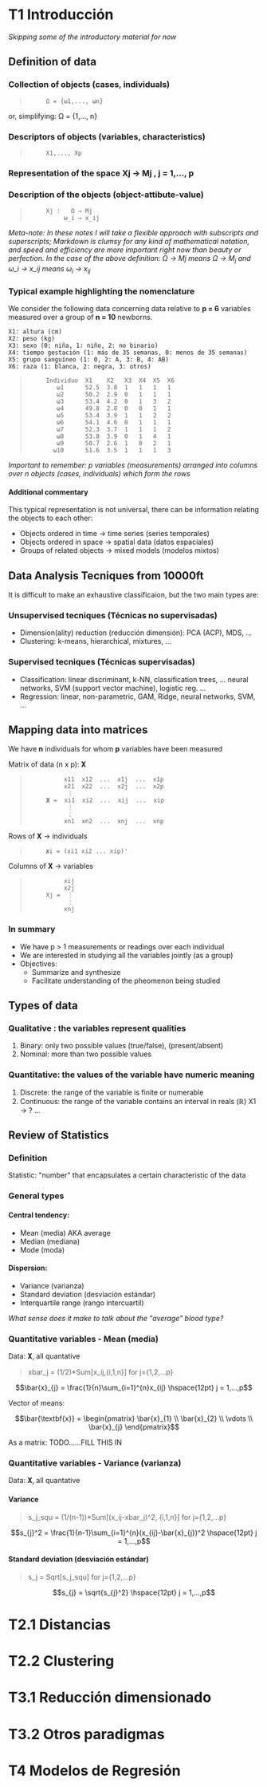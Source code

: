 # T1 Introducción

*Skipping some of the introductory material for now*

## Definition of data

### Collection of objects (cases, individuals)

>          Ω = {ω1,..., ωn}

or, simplifying: Ω = {1,..., n}

### Descriptors of objects (variables, characteristics)

>          X1,..., Xp

### Representation of the space Xj → Mj , j = 1,..., p

### Description of the objects (object-attibute-value)

>          Xj :   Ω → Mj
>               ω_i → x_ij     

*Meta-note: In these notes I will take a flexible approach with 
subscripts and superscripts; Markdown is clumsy for any kind of 
mathematical notation, and speed and efficiency are more 
important right now than beauty or perfection. In the case of 
the above definition: Ω → Mj means Ω → M<sub>j</sub> and
ω_i → x_ij means ω<sub>i</sub> → x<sub>ij</sub>*


### Typical example highlighting the nomenclature

We consider the following data concerning data relative to 
**p = 6** variables measured over a group of **n = 10** newborns.

    X1: altura (cm)
    X2: peso (kg)
    X3: sexo (0: niña, 1: niño, 2: no binario)
    X4: tiempo gestación (1: más de 35 semanas, 0: menos de 35 semanas)
    X5: grupo sanguíneo (1: 0, 2: A, 3: B, 4: AB)
    X6: raza (1: blanca, 2: negra, 3: otros)

>          Individuo  X1    X2   X3  X4  X5  X6
>             ω1      52.5  3.8  1   1   1   1
>             ω2      50.2  2.9  0   1   1   1
>             ω3      53.4  4.2  0   1   3   2
>             ω4      49.8  2.8  0   0   1   1
>             ω5      53.4  3.9  1   1   2   2
>             ω6      54.1  4.6  0   1   1   1
>             ω7      52.3  3.7  1   1   1   2
>             ω8      53.8  3.9  0   1   4   1
>             ω9      50.7  2.6  1   0   2   1
>            ω10      51.6  3.5  1   1   1   3

*Important to remember: p variables (measurements) arranged into columns
over n objects (cases, individuals) which form the rows*

#### Additional commentary

This typical representation is not universal, there can be
information relating the objects to each other:

* Objects ordered in time → time series (series temporales)
* Objects ordered in space → spatial data (datos espaciales)
* Groups of related objects → mixed models (modelos mixtos)


## Data Analysis Tecniques from 10000ft

It is difficult to make an exhaustive classificaion, 
but the two main types are:

### Unsupervised tecniques (Técnicas no supervisadas)
* Dimension(ality) reduction (reducción dimensión): PCA (ACP), MDS, ...
* Clustering: k-means, hierarchical, mixtures, ...

### Supervised tecniques (Técnicas supervisadas)
* Classification: linear discriminant, k-NN, classification trees, ...
  neural networks, SVM (support vector machine), logistic reg. ...
* Regression: linear, non-parametric, GAM, Ridge,
  neural networks, SVM, ...


## Mapping data into matrices

We have **n** individuals for whom **p** variables have been measured

Matrix of data (n x p): 𝐗

>               x11  x12  ...  x1j  ...  x1p
>               x21  x22  ...  x2j  ...  x2p
>                ⋮
>          𝐗 =  xi1  xi2  ...  xij  ...  xip
>                ⋮
>                ⋮
>               xn1  xn2  ...  xnj  ...  xnp

Rows of 𝐗 → individuals

>          𝐱i = (xi1 xi2 ... xip)'


Columns of 𝐗 → variables

>               xij
>               x2j
>          Xj =  ⋮
>                ⋮
>               xnj

### In summary

* We have p > 1 measurements or readings over each individual
* We are interested in studying all the variables jointly (as a group)
* Objectives:
  * Summarize and synthesize
  * Facilitate understanding of the pheomenon being studied


## Types of data

### Qualitative : the variables represent qualities
1. Binary: only two possible values (true/false), (present/absent)
2. Nominal: more than two possible values

### Quantitative: the values of the variable have numeric meaning
1. Discrete: the range of the variable is finite or numerable
2. Continuous: the range of the variable contains an interval in reals (ℝ)
     X1 →  ? ...


## Review of Statistics

### Definition
Statistic: "number" that encapsulates a certain characteristic of the data

### General types

#### Central tendency: 
* Mean (media) AKA average
* Median (mediana)
* Mode (moda) 

#### Dispersion: 
* Variance (varianza) 
* Standard deviation (desviación estándar)
* Interquartile range (rango intercuartil)

*What sense does it make to talk about the "average" blood type?*


### Quantitative variables - Mean (media)

Data: 𝐗, all quantative

>    xbar_j = (1/2)*Sum[x_ij,{i,1,n}] for j={1,2,...p}   
```math
\bar{x}_{j} = \frac{1}{n}\sum_{i=1}^{n}x_{ij} \hspace{12pt} j = 1,...,p
```

Vector of means:
```math
\bar{\textbf{x}} = \begin{pmatrix} \bar{x}_{1}
 \\                                \bar{x}_{2}
 \\                                \vdots
 \\                                \bar{x}_{j}
\end{pmatrix}
```

As a matrix:
TODO......FILL THIS IN

### Quantitative variables - Variance (varianza)

Data: 𝐗, all quantative

#### Variance

>    s_j_squ = (1/(n-1))*Sum[(x_ij-xbar_j)^2, {i,1,n}] for j={1,2,...p}
```math
s_{j}^2 = \frac{1}{n-1}\sum_{i=1}^{n}(x_{ij}-\bar{x}_{j})^2 \hspace{12pt} j = 1,...,p
```


#### Standard deviation (desviación estándar)

>    s_j = Sqrt[s_j_squ] for j={1,2,...p}
```math
s_{j} = \sqrt{s_{j}^2} \hspace{12pt} j = 1,...,p
```





# T2.1 Distancias

# T2.2 Clustering

# T3.1 Reducción dimensionado

# T3.2 Otros paradigmas

# T4 Modelos de Regresión


